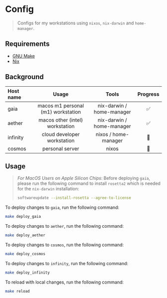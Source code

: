 # Config
> Configs for my workstations using `nixos`, `nix-darwin` and `home-manager`. 

## Requirements

- [GNU Make](https://www.gnu.org/software/make/)
- [Nix](https://nixos.org/download.html)

## Background

| Host name      | Usage                        | Tools                      | Progress |
| :------------- | :--------------------------: | :------------------------: | :-------: |
| gaia           | macos m1 personal (m1) workstation | nix-darwin / home-manager  | ✅ |
| aether         | macos other (intel) workstation    | nix-darwin / home-manager  | ✅ |
| infinity       | cloud developer workstation        | nixos / home-manager       | 🚧 |
| cosmos         | personal server                    | nixos                      | 🚧 |

## Usage
> *For MacOS Users on Apple Silicon Chips*:
> Before deploying `gaia`, please run the following command to install `rosetta2` which is needed for the `nix-darwin` installation:
> ```bash
> softwareupdate --install-rosetta --agree-to-license
> ```

To deploy changes to `gaia`, run the following command:
```bash
make deploy_gaia
```

To deploy changes to `aether`, run the following command:
```bash
make deploy_aether
```

To deploy changes to `cosmos`, run the following command:
```bash
make deploy_cosmos
```

To deploy changes to `infinity`, run the following command:
```bash
make deploy_infinity
```

To reload with local changes, run the following command:
```bash
make reload
```
